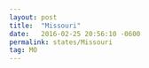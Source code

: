 ```yaml
---
layout: post
title:  "Missouri"
date:   2016-02-25 20:56:10 -0600
permalink: states/Missouri
tag: MO
---
```

